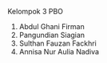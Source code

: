  Kelompok 3 PBO
  1. Abdul Ghani Firman
  2. Pangundian Siagian
  3. Sulthan Fauzan Fackhri
  4. Annisa Nur Aulia Nadiva
